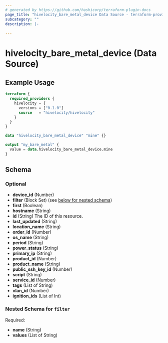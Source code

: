 ```yaml
---
# generated by https://github.com/hashicorp/terraform-plugin-docs
page_title: "hivelocity_bare_metal_device Data Source - terraform-provider-hivelocity"
subcategory: ""
description: |-
  
---
```


# hivelocity_bare_metal_device (Data Source)



## Example Usage

```terraform
terraform {
  required_providers {
    hivelocity = {
      versions = ["0.1.0"]
      source   = "hivelocity/hivelocity"
    }
  }
}

data "hivelocity_bare_metal_device" "mine" {}

output "my_bare_metal" {
  value = data.hivelocity_bare_metal_device.mine
}
```

<!-- schema generated by tfplugindocs -->
## Schema

### Optional

- **device_id** (Number)
- **filter** (Block Set) (see [below for nested schema](#nestedblock--filter))
- **first** (Boolean)
- **hostname** (String)
- **id** (String) The ID of this resource.
- **last_updated** (String)
- **location_name** (String)
- **order_id** (Number)
- **os_name** (String)
- **period** (String)
- **power_status** (String)
- **primary_ip** (String)
- **product_id** (Number)
- **product_name** (String)
- **public_ssh_key_id** (Number)
- **script** (String)
- **service_id** (Number)
- **tags** (List of String)
- **vlan_id** (Number)
- **ignition_ids** (List of Int)

<a id="nestedblock--filter"></a>
### Nested Schema for `filter`

Required:

- **name** (String)
- **values** (List of String)


